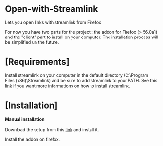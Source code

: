 # Open-with-Streamlink
Lets you open links with streamlink from Firefox

For now you have two parts for the project : the addon for Firefox (> 56.0a1) and the "client" part to install on your computer.
The installation process will be simplified un the future.

# [Requirements]

Install streamlink on your computer in the default directory (C:\Program Files (x86)\Streamlink) and be sure to add streamlink to your PATH.
See this [link][streamlink-installation] if you want more informations on how to install streamlink.

# [Installation]

#### Manual installation

Download the setup from this [link][linker] and install it.

Install the addon on firefox.

  [streamlink-website]: https://streamlink.github.io  
  [streamlink-installation]: https://streamlink.github.io/install.html
  [streamlink-installation-windows]: https://streamlink.github.io/install.html#windows-binaries  
  [python-installer]:https://www.python.org/ftp/python/3.6.3/python-3.6.3.exe
  [linker]:https://minhaskamal.github.io/DownGit/#/home?url=https://github.com/OpenWithStreamLink/Open-with-Streamlink/blob/master/innosetup/Output/setup.exe
